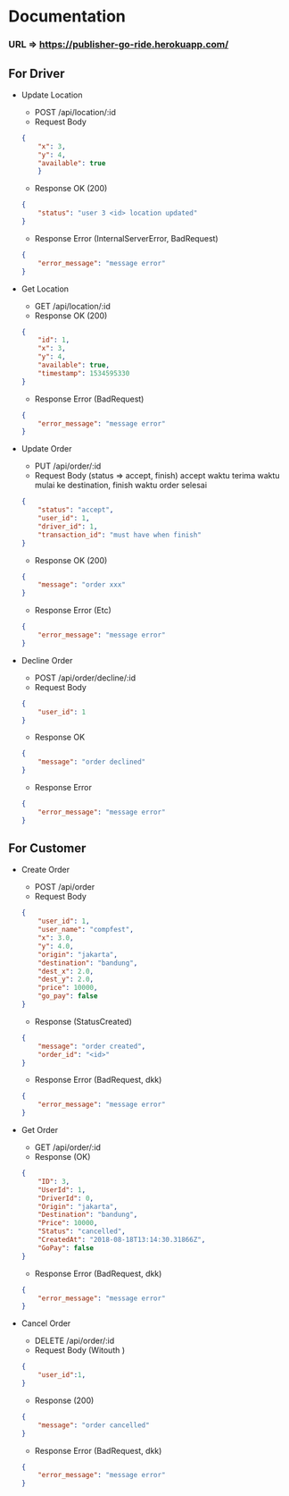 # Documentation

### URL => https://publisher-go-ride.herokuapp.com/

## For Driver

* Update Location
    * POST /api/location/:id
    * Request Body
    ```json
    {
        "x": 3, 
        "y": 4, 
        "available": true
        }
    ```
    * Response OK (200)
    ```json
    {
        "status": "user 3 <id> location updated"
    }
    ```
    * Response Error (InternalServerError, BadRequest)
    ```json
    {
        "error_message": "message error"
    }
    ```

* Get Location
    * GET /api/location/:id
    * Response OK (200)
    ```json
    {
        "id": 1,
        "x": 3,
        "y": 4,
        "available": true,
        "timestamp": 1534595330
    }
    ```
    * Response Error (BadRequest)
    ```json
    {
        "error_message": "message error"
    }
    ```

* Update Order
    * PUT /api/order/:id
    * Request Body (status => accept, finish) accept waktu terima waktu mulai ke destination, finish waktu order selesai
    ```json
    { 
        "status": "accept", 
        "user_id": 1, 
        "driver_id": 1,
        "transaction_id": "must have when finish"
    }
    ```
    * Response OK (200)
    ```json
    {
        "message": "order xxx"
    }
    ```
    * Response Error (Etc)
    ```json
    {
        "error_message": "message error"
    }
    ```

* Decline Order
    * POST /api/order/decline/:id
    * Request Body
    ```json
    {
        "user_id": 1
    }
    ```
    * Response OK
    ```json
    {
        "message": "order declined"
    }
    ```
    * Response  Error
    ```json
    {
        "error_message": "message error"
    }
    ```

## For Customer

* Create Order
    * POST /api/order 
    * Request Body
    ```json
    {
        "user_id": 1, 
        "user_name": "compfest",
        "x": 3.0, 
        "y": 4.0, 
        "origin": "jakarta", 
        "destination": "bandung", 
        "dest_x": 2.0, 
        "dest_y": 2.0, 
        "price": 10000, 
        "go_pay": false
    }
    ```
    * Response (StatusCreated)
    ```json
    {
        "message": "order created", 
        "order_id": "<id>"
    }
    ```
    * Response Error (BadRequest, dkk)
    ```json
    {
        "error_message": "message error"
    }
    ```

* Get Order
    * GET /api/order/:id
    * Response (OK)
    ```json
    {
        "ID": 3,
        "UserId": 1,
        "DriverId": 0,
        "Origin": "jakarta",
        "Destination": "bandung",
        "Price": 10000,
        "Status": "cancelled",
        "CreatedAt": "2018-08-18T13:14:30.31866Z",
        "GoPay": false
    }
    ```
    * Response Error (BadRequest, dkk)
    ```json
    {
        "error_message": "message error"
    }
    ```

* Cancel Order
    * DELETE /api/order/:id
    * Request Body (Witouth )
    ```json
    {
        "user_id":1, 
    }
    ```
    * Response (200)
    ```json
    {
        "message": "order cancelled"
    }
    ```
    * Response Error (BadRequest, dkk)
    ```json
    {
        "error_message": "message error"
    }
    ```